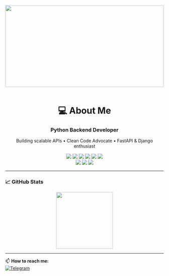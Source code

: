 <img src="https://github.com/user-attachments/assets/ecd07a5e-9be8-4447-b39d-e36a998f0f75" style="width:100%; height:260px; object-fit:cover; margin-bottom:1rem;">

<h1 align="center">💻 About Me</h1>

<div align="center">
  <h3>Python Backend Developer</h3>
  <p>Building scalable APIs • Clean Code Advocate • FastAPI & Django enthusiast</p>
</div>

<div align="center" style="margin: 1rem 0">
  <img src="https://img.shields.io/badge/Python-FFD43B?style=for-the-badge&logo=python&logoColor=blue">
  <img src="https://img.shields.io/badge/FastAPI-109989?style=for-the-badge&logo=FASTAPI&logoColor=white">
  <img src="https://img.shields.io/badge/Django-092E20?style=for-the-badge&logo=django&logoColor=green">
  <img src="https://img.shields.io/badge/Flask-000000?style=for-the-badge&logo=flask&logoColor=white">
  <img src="https://img.shields.io/badge/PostgreSQL-316192?style=for-the-badge&logo=postgresql&logoColor=white">
  <img src="https://img.shields.io/badge/Docker-2CA5E0?style=for-the-badge&logo=docker&logoColor=white">
  <br>
  <img src="https://img.shields.io/badge/Redis-%23DD0031.svg?style=for-the-badge&logo=redis&logoColor=white">
  <img src="https://img.shields.io/badge/Celery-37814A?style=for-the-badge&logo=celery&logoColor=white">
  <img src="https://img.shields.io/badge/Git-E44C30?style=for-the-badge&logo=git&logoColor=white">
</div>

---

<!-- ### 🛠️ My Projects
1. **[Auth Microservice](https://github.com/repulsiveone/fastapi-auth)**  
   `FastAPI` `JWT` `Docker`  
   - OAuth2/JWT authentication system  
   - 74% test coverage (pytest)  
   - Async PostgreSQL via asyncpg

2. **[Music Platform](https://github.com/...)**  
   `Django` `WebSocket` `Redis`  
   - Real-time updates with Django Channels  
   - Client-side caching implementation
---
-->


### 📈 GitHub Stats
<div align="center">
  <img height="180em" src="https://github-readme-stats.vercel.app/api/top-langs/?username=repulsiveone&layout=compact&theme=dark"/>
</div>

---

📫 **How to reach me:**  
[![Telegram](https://img.shields.io/badge/Telegram-26A5E4?style=for-the-badge&logo=telegram&logoColor=white)](https://t.me/repulsive0ne)
